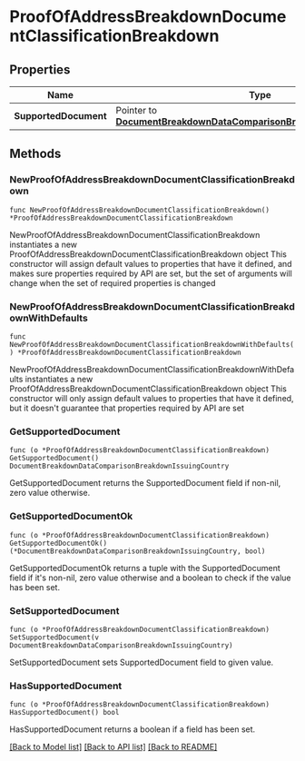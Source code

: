 # ProofOfAddressBreakdownDocumentClassificationBreakdown

## Properties

Name | Type | Description | Notes
------------ | ------------- | ------------- | -------------
**SupportedDocument** | Pointer to [**DocumentBreakdownDataComparisonBreakdownIssuingCountry**](DocumentBreakdownDataComparisonBreakdownIssuingCountry.md) |  | [optional] 

## Methods

### NewProofOfAddressBreakdownDocumentClassificationBreakdown

`func NewProofOfAddressBreakdownDocumentClassificationBreakdown() *ProofOfAddressBreakdownDocumentClassificationBreakdown`

NewProofOfAddressBreakdownDocumentClassificationBreakdown instantiates a new ProofOfAddressBreakdownDocumentClassificationBreakdown object
This constructor will assign default values to properties that have it defined,
and makes sure properties required by API are set, but the set of arguments
will change when the set of required properties is changed

### NewProofOfAddressBreakdownDocumentClassificationBreakdownWithDefaults

`func NewProofOfAddressBreakdownDocumentClassificationBreakdownWithDefaults() *ProofOfAddressBreakdownDocumentClassificationBreakdown`

NewProofOfAddressBreakdownDocumentClassificationBreakdownWithDefaults instantiates a new ProofOfAddressBreakdownDocumentClassificationBreakdown object
This constructor will only assign default values to properties that have it defined,
but it doesn't guarantee that properties required by API are set

### GetSupportedDocument

`func (o *ProofOfAddressBreakdownDocumentClassificationBreakdown) GetSupportedDocument() DocumentBreakdownDataComparisonBreakdownIssuingCountry`

GetSupportedDocument returns the SupportedDocument field if non-nil, zero value otherwise.

### GetSupportedDocumentOk

`func (o *ProofOfAddressBreakdownDocumentClassificationBreakdown) GetSupportedDocumentOk() (*DocumentBreakdownDataComparisonBreakdownIssuingCountry, bool)`

GetSupportedDocumentOk returns a tuple with the SupportedDocument field if it's non-nil, zero value otherwise
and a boolean to check if the value has been set.

### SetSupportedDocument

`func (o *ProofOfAddressBreakdownDocumentClassificationBreakdown) SetSupportedDocument(v DocumentBreakdownDataComparisonBreakdownIssuingCountry)`

SetSupportedDocument sets SupportedDocument field to given value.

### HasSupportedDocument

`func (o *ProofOfAddressBreakdownDocumentClassificationBreakdown) HasSupportedDocument() bool`

HasSupportedDocument returns a boolean if a field has been set.


[[Back to Model list]](../README.md#documentation-for-models) [[Back to API list]](../README.md#documentation-for-api-endpoints) [[Back to README]](../README.md)


